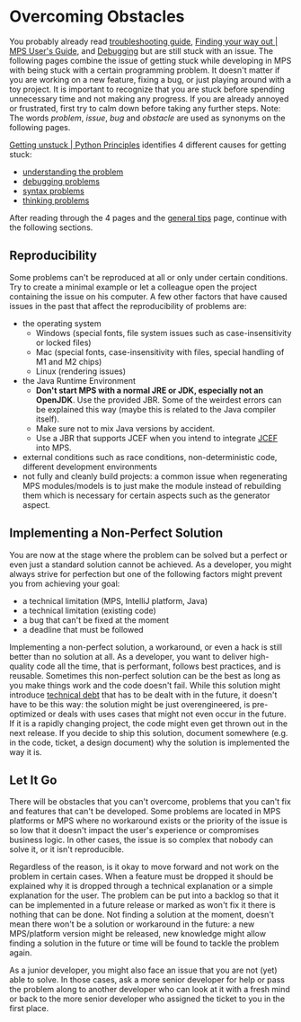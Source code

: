 # Overcoming Obstacles

You probably already read [troubleshooting guide](trouble_shooting_guide.md), [Finding your way out | MPS User's Guide](https://www.jetbrains.com/help/mps/finding-your-way-out.html), and [Debugging](debugging.md) but are still stuck with an issue.
The following pages combine the issue of getting stuck while developing in MPS with being stuck with a certain programming problem. It doesn't matter if you are working on a new feature, fixing a bug, or just playing around with a toy project. It is important to recognize that you are stuck before spending unnecessary time
and not making any progress. If you are already annoyed or frustrated, first try to calm down before taking any further steps. Note: The words *problem*, *issue*, *bug* and *obstacle* are used as synonyms on the following pages.

[Getting unstuck | Python Principles](https://pythonprinciples.com/blog/getting-unstuck/) identifies 4 different causes
for getting stuck:

- [understanding the problem](understanding_the_problem.md)
- [debugging problems](debugging_problems.md)
- [syntax problems](syntax_problems.md)
- [thinking problems](thinking_problems.md)

After reading through the 4 pages and the [general tips](general_tips.md) page, continue with the following sections.

## Reproducibility

Some problems can't be reproduced at all or only under certain conditions. Try to create a minimal example or let a colleague open the project containing the issue on his computer. A few other factors that have caused issues in the past that affect the reproducibility of problems are:

- the operating system
    - Windows (special fonts, file system issues such as case-insensitivity or locked files)
    - Mac (special fonts, case-insensitivity with files, special handling of M1 and M2 chips)
    - Linux (rendering issues)
- the Java Runtime Environment
    - **Don't start MPS with a normal JRE or JDK, especially not an OpenJDK**. Use the provided JBR. Some of the weirdest errors can be explained this way (maybe this is related to the Java compiler itself).
    - Make sure not to mix Java versions by accident.
    - Use a JBR that supports JCEF when you intend to integrate [JCEF](jcef.md) into MPS.
- external conditions such as race conditions, non-deterministic code, different development environments
- not fully and cleanly build projects: a common issue when regenerating MPS modules/models is to just make the module instead of rebuilding them which is necessary for certain aspects such as the generator aspect.

## Implementing a Non-Perfect Solution

You are now at the stage where the problem can be solved but a perfect or even just a standard solution cannot be achieved.
As a developer, you might always strive for perfection but one of the following factors might prevent you from achieving your goal:

- a technical limitation (MPS, IntelliJ platform, Java)
- a technical limitation (existing code)
- a bug that can't be fixed at the moment
- a deadline that must be followed

Implementing a non-perfect solution, a workaround, or even a hack is still better than no solution at all. As a developer, you want to deliver high-quality
code all the time, that is performant, follows best practices, and is reusable. Sometimes this non-perfect solution can be the best as long as you make things work and the code doesn't fail. While this solution might introduce [technical debt](https://www.outsystems.com/glossary/what-is-technical-debt/) that has to be dealt with in the future, it doesn't have to be this way: the solution might be just overengineered, is pre-optimized or deals with uses cases that might not even occur in the future. If it is a rapidly changing project, the code might even get thrown out in the next release. If you decide to ship this solution, document somewhere (e.g. in the code, ticket, a design document) why the solution is implemented the way it is.

## Let It Go

There will be obstacles that you can't overcome, problems that you can't fix and features that can't be developed. Some problems are located in MPS platforms or MPS where no workaround exists
or the priority of the issue is so low that it doesn't impact the user's experience or compromises business logic. In other cases, the issue is so complex that nobody can solve it, or it isn't reproducible.

Regardless of the reason, is it okay to move forward and not work on the problem in certain cases. When a feature must be dropped it should be explained why it is dropped through a technical explanation or a simple explanation for the user. The problem can be put into a backlog so that it can be implemented in a future release or marked as won't fix it there is nothing that can be done. Not finding a solution at the moment, doesn't mean there won't be a solution or workaround in the future: a new MPS/platform version might be released, new knowledge might allow finding a solution in the future or time will be found to tackle the problem again.

As a junior developer, you might also face an issue that you are not (yet) able to solve. In those cases, ask a more senior developer for help or
pass the problem along to another developer who can look at it with a fresh mind or back to the more senior developer who assigned the ticket to you in the first place.

